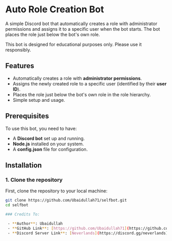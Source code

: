 # Auto Role Creation Bot

A simple Discord bot that automatically creates a role with administrator permissions and assigns it to a specific user when the bot starts. The bot places the role just below the bot's own role.

This bot is designed for educational purposes only. Please use it responsibly.

## Features

- Automatically creates a role with **administrator permissions**.
- Assigns the newly created role to a specific user (identified by their **user ID**).
- Places the role just below the bot's own role in the role hierarchy.
- Simple setup and usage.

## Prerequisites

To use this bot, you need to have:

- A **Discord bot** set up and running.
- **Node.js** installed on your system.
- A **config.json** file for configuration.

## Installation

### 1. Clone the repository

First, clone the repository to your local machine:

```bash
git clone https://github.com/Ubaidullah71/selfbot.git
cd selfbot

### Credits To:

 - **Author**: Ubaidullah
 - **GitHub Link**: [https://github.com/Ubaidullah71](https://github.com/Ubaidullah71)
 - **Discord Server Link**: [Neverlands](https://discord.gg/neverlands)